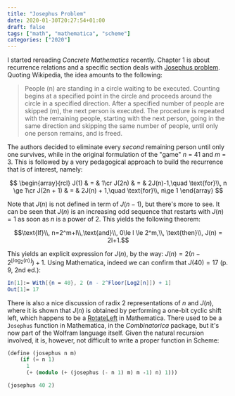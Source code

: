 ```yaml
---
title: "Josephus Problem"
date: 2020-01-30T20:27:54+01:00
draft: false
tags: ["math", "mathematica", "scheme"]
categories: ["2020"]
---
```


I started rereading _Concrete Mathematics_ recently. Chapter 1 is about recurrence relations and a specific section deals with [Josephus problem](https://en.wikipedia.org/wiki/Josephus_problem). Quoting Wikipedia, the idea amounts to the following:

> People (n) are standing in a circle waiting to be executed. Counting begins at a specified point in the circle and proceeds around the circle in a specified direction. After a specified number of people are skipped (m), the next person is executed. The procedure is repeated with the remaining people, starting with the next person, going in the same direction and skipping the same number of people, until only one person remains, and is freed.

The authors decided to eliminate every _second_ remaining person until only one survives, while in the original formulation of the "game" _n_ = 41 and _m_ = 3. This is followed by a very pedagogical approach to build the recurrence that is of interest, namely:

$$
\begin{array}{rcl}
J(1)      & = & 1\cr
J(2n)     & = & 2J(n)-1,\quad \text{for}\\, n \ge 1\cr
J(2n + 1) & = & 2J(n) + 1,\quad \text{for}\\, n\ge 1
\end{array}
$$

Note that $J(n)$ is not defined in term of $J(n-1)$, but there's more to see. It can be seen that $J(n)$ is an increasing odd sequence that restarts with $J(n) = 1$ as soon as _n_ is a power of 2. This yields the following theorem:

$$\text{If}\\, n=2^m+l\\,\text{and}\\, 0\le l \le 2^m,\\, \text{then}\\, J(n) = 2l+1.$$

This yields an explicit expression for $J(n)$, by the way: $J(n) = 2(n-2^{\lfloor\log_2(n)\rfloor})+1$. Using Mathematica, indeed we can confirm that $J(40)=17$ (p. 9, 2nd ed.):

```mathematica
In[1]:= With[{n = 40}, 2 (n - 2^Floor[Log2[n]]) + 1]
Out[1]= 17
```

There is also a nice discussion of radix 2 representations of _n_ and $J(n)$, where it is shown that $J(n)$ is obtained by performing a one-bit cyclic shift left, which happens to be a [RotateLeft](https://mathematica.stackexchange.com/a/33598) in Mathematica. There used to be a `Josephus` function in Mathematica, in the _Combinatorica_ package, but it's now part of the Wolfram language itself. Given the natural recursion involved, it is, however, not difficult to write a proper function in Scheme:

```scheme
(define (josephus n m)
    (if (= n 1)
      1
      (+ (modulo (+ (josephus (- n 1) m) m -1) n) 1)))

(josephus 40 2)
```
